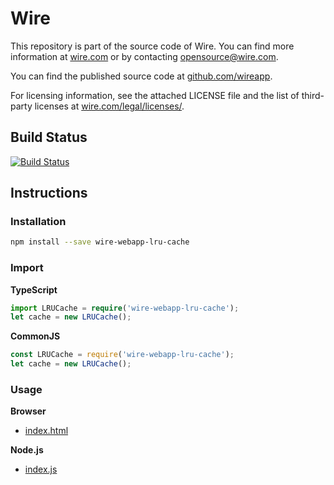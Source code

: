 # Wire

This repository is part of the source code of Wire. You can find more information at [wire.com](https://wire.com) or by contacting opensource@wire.com.

You can find the published source code at [github.com/wireapp](https://github.com/wireapp).

For licensing information, see the attached LICENSE file and the list of third-party licenses at [wire.com/legal/licenses/](https://wire.com/legal/licenses/).

## Build Status

[![Build Status](https://travis-ci.org/wireapp/wire-webapp-lru-cache.svg?branch=master)](https://travis-ci.org/wireapp/wire-webapp-lru-cache)

## Instructions

### Installation

```bash
npm install --save wire-webapp-lru-cache
```

### Import

**TypeScript**

```typescript
import LRUCache = require('wire-webapp-lru-cache');
let cache = new LRUCache();
```

**CommonJS**

```javascript
const LRUCache = require('wire-webapp-lru-cache');
let cache = new LRUCache();
```

### Usage

**Browser**

- [index.html](./dist/index.html)

**Node.js**

- [index.js](./dist/index.js) 
